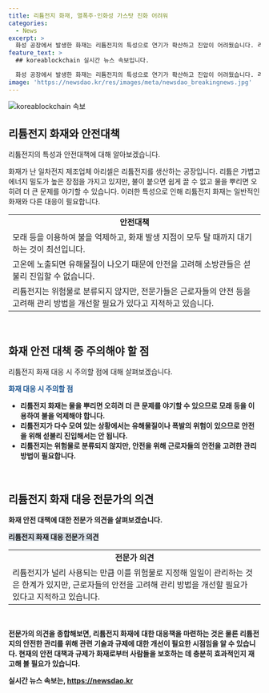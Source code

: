 ```yaml
---
title: 리튬전지 화재, 열폭주·인화성 가스탓 진화 어려워
categories:
  - News
excerpt: >
  화성 공장에서 발생한 화재는 리튬전지의 특성으로 연기가 확산하고 진압이 어려웠습니다. 리튬전지는 물에 닿으면 인화성 가스를 내뿜어 불이 쉽게 끌 수 없는 특성을 가지고 있습니다. 이번 화재에서는 물 대신 모래를 사용해야 했으나 당국은 물을 사용한 것으로 전해졌습니다. 소방관들의 안전을 고려해 초기 진입이 어려웠고, 리튬전지를 위험물로 관리해야 한다는 목소리가 나왔습니다. 전문가들은 리튬전지의 안전을 위해 관리 방법을 개선해야 한다고 강조했습니다. (문자 수: 150)
feature_text: >
  ## koreablockchain 실시간 뉴스 속보입니다.

  화성 공장에서 발생한 화재는 리튬전지의 특성으로 연기가 확산하고 진압이 어려웠습니다. 리튬전지는 물에 닿으면 인화성 가스를 내뿜어 불이 쉽게 끌 수 없는 특성을 가지고 있습니다. 이번 화재에서는 물 대신 모래를 사용해야 했으나 당국은 물을 사용한 것으로 전해졌습니다. 소방관들의 안전을 고려해 초기 진입이 어려웠고, 리튬전지를 위험물로 관리해야 한다는 목소리가 나왔습니다. 전문가들은 리튬전지의 안전을 위해 관리 방법을 개선해야 한다고 강조했습니다. (문자 수: 150)
image: 'https://newsdao.kr/res/images/meta/newsdao_breakingnews.jpg'
---
```


<p><img src="https://newsdao.kr/res/images/meta/newsdao_breakingnews.jpg" alt="koreablockchain 속보" /></p>

<h2 data-ke-size="size26">리튬전지 화재와 안전대책</h2>

<p>리튬전지의 특성과 안전대책에 대해 알아보겠습니다.</p>

<p data-ke-size="size16">화재가 난 일차전지 제조업체 아리셀은 리튬전지를 생산하는 공장입니다. 리튬은 가볍고 에너지 밀도가 높은 장점을 가지고 있지만, 불이 붙으면 쉽게 끌 수 없고 물을 뿌리면 오히려 더 큰 문제를 야기할 수 있습니다. 이러한 특성으로 인해 리튬전지 화재는 일반적인 화재와 다른 대응이 필요합니다.</p>

<table>
    <tr>
        <td style="text-align: center; height: 17px;"><b>안전대책</b></td>
    </tr>
    <tr>
        <td style="height: 17px;">모래 등을 이용하여 불을 억제하고, 화재 발생 지점이 모두 탈 때까지 대기하는 것이 최선입니다.</td>
    </tr>
    <tr>
        <td style="height: 17px;">고온에 노출되면 유해물질이 나오기 때문에 안전을 고려해 소방관들은 섣불리 진입할 수 없습니다.</td>
    </tr>
    <tr>
        <td style="height: 17px;">리튬전지는 위험물로 분류되지 않지만, 전문가들은 근로자들의 안전 등을 고려해 관리 방법을 개선할 필요가 있다고 지적하고 있습니다.</td>
    </tr>
</table>

<p data-ke-size="size16">&nbsp;</p>

<h2 data-ke-size="size26">화재 안전 대책 중 주의해야 할 점</h2>

<p>리튬전지 화재 대응 시 주의할 점에 대해 살펴보겠습니다.</p>

<p><b><span style="color: #1a5490;">화재 대응 시 주의할 점</span><b></p>

<ul>
    <li>리튬전지 화재는 물을 뿌리면 오히려 더 큰 문제를 야기할 수 있으므로 모래 등을 이용하여 불을 억제해야 합니다.</li>
    <li>리튬전지가 다수 모여 있는 상황에서는 유해물질이나 폭발의 위험이 있으므로 안전을 위해 섣불리 진입해서는 안 됩니다.</li>
    <li>리튬전지는 위험물로 분류되지 않지만, 안전을 위해 근로자들의 안전을 고려한 관리 방법이 필요합니다.</li>
</ul>

<p data-ke-size="size16">&nbsp;</p>

<h2 data-ke-size="size26">리튬전지 화재 대응 전문가의 의견</h2>

<p>화재 안전 대책에 대한 전문가 의견을 살펴보겠습니다.</p>

<p><b><span style="background-color: #21538527;">리튬전지 화재 대응 전문가 의견</span></b></p>

<table>
    <tr>
        <td style="text-align: center; height: 17px;"><b>전문가 의견</b></td>
    </tr>
    <tr>
        <td style="height: 17px;">리튬전지가 널리 사용되는 만큼 이를 위험물로 지정해 일일이 관리하는 것은 한계가 있지만, 근로자들의 안전을 고려해 관리 방법을 개선할 필요가 있다고 지적하고 있습니다.</td>
    </tr>
</table>

<p data-ke-size="size16">&nbsp;</p>

<p>전문가의 의견을 종합해보면, 리튬전지 화재에 대한 대응책을 마련하는 것은 물론 리튬전지의 안전한 관리를 위해 관련 기술과 규제에 대한 개선이 필요한 시점임을 알 수 있습니다. 현재의 안전 대책과 규제가 화재로부터 사람들을 보호하는 데 충분히 효과적인지 재고해 볼 필요가 있습니다.</p>
실시간 뉴스 속보는, <a href="https://newsdao.kr" rel="dofollow">https://newsdao.kr</a>


